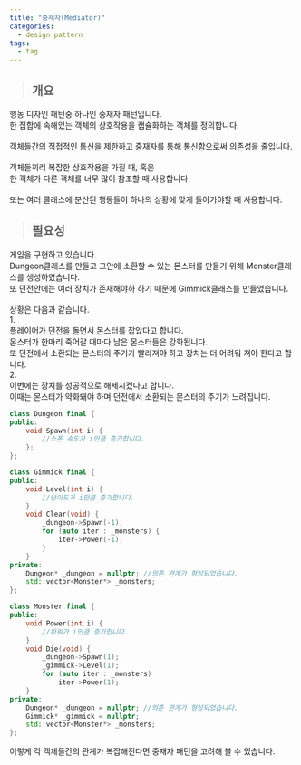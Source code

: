 ```yaml
---
title: "중재자(Mediator)"
categories:
  - design pattern
tags:
  - tag
---
```

> ## 개요

행동 디자인 패턴중 하나인 중재자 패턴입니다.<br>
한 집합에 속해있는 객체의 상호작용을 캡슐화하는 객체를 정의합니다.<br>
<br>
객체들간의 직접적인 통신을 제한하고 중재자를 통해 통신함으로써 의존성을 줄입니다.<br>
<br>
객체들끼리 복잡한 상호작용을 가질 때, 혹은<br>
한 객체가 다른 객체를 너무 많이 참조할 때 사용합니다.<br>
<br>
또는 여러 클래스에 분산된 행동들이 하나의 상황에 맞게 돌아가야할 때 사용합니다.
> ## 필요성

게임을 구현하고 있습니다.<br>
Dungeon클래스를 만들고 그안에 소환할 수 있는 몬스터를 만들기 위해 Monster클래스를 생성하였습니다.<br>
또 던전안에는 여러 장치가 존재해야하 하기 때문에 Gimmick클래스를 만들었습니다.<br>
<br>
상황은 다음과 같습니다.<br>
1.<br>
플레이어가 던전을 돌면서 몬스터를 잡았다고 합니다.<br>
몬스터가 한마리 죽어갈 때마다 남은 몬스터들은 강화됩니다.<br>
또 던전에서 소환되는 몬스터의 주기가 빨라져야 하고 장치는 더 어려워 져야 한다고 합니다.<br>
2.<br>
이번에는 장치를 성공적으로 해제시켰다고 합니다.<br>
이때는 몬스터가 약화돼야 하며 던전에서 소환되는 몬스터의 주기가 느려집니다.
```cpp
class Dungeon final {
public:
	void Spawn(int i) {
		//스폰 속도가 i만큼 증가합니다.
	};
};
```
```cpp
class Gimmick final {
public:
	void Level(int i) {
		//난이도가 i만큼 증가합니다.
	}
	void Clear(void) {
		_dungeon->Spawn(-1);
		for (auto iter : _monsters) {
			iter->Power(-1);
		}
	}
private:
	Dungeon* _dungeon = nullptr; //의존 관계가 형성되었습니다.
	std::vector<Monster*> _monsters;
};
```
```cpp
class Monster final {
public:
	void Power(int i) {
		//파워가 i만큼 증가합니다.
	}
	void Die(void) {
		_dungeon->Spawn(1);
		_gimmick->Level(1);
		for (auto iter : _monsters)
			iter->Power(1);
	}
private:
	Dungeon* _dungeon = nullptr; //의존 관계가 형성되었습니다.
	Gimmick* _gimmick = nullptr;
	std::vector<Monster*> _monsters;
};
```

이렇게 각 객체들간의 관계가 복잡해진다면
중재자 패턴을 고려해 볼 수 있습니다.

